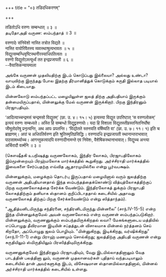 +++
title = "०३ तडिदधिकरणम्"

+++

तडितोऽधि वरुणः सम्बन्धात् ॥ ३ ॥  
தடிதோஅதி வருண: ஸம்பந்தாத் ॥ 3 ॥

वरुणादेः संनिवेशो नास्ति तत्रोत विद्यतेे ॥  
नास्ति वायोरिवैतस्य व्यवस्थाश्रुत्यभावतः ॥ ५ ॥  
विद्युत्सम्बन्धिवृष्टिस्थनीरस्याधिपतित्वतः ॥  
वरुणो विद्युतोऽस्त्यूर्ध्वं तत इन्द्रप्रजापती ॥ ६ ॥  
--वैयासिकन्यायमाला

அங்கே வருணன் முதலியதிற்கு இடம் கொடுப்பது இல்லையா? அல்லது உண்டா?
வாயுவிற்கு இருந்தது போல இதற்கு தீர்மானித்துக் கொடுக்கும் சுருதி இல்லாத
படியால் இடம் கிடையாது.

மின்னலோடு ஸம்பந்தப்பட்ட மழையிலுள்ள ஜலத் திற்கு அதிபதியாய் இருக்கும்
தன்மையிருப்பதால், மின்னலுக்கு மேல் வருணன் இருக்கிறார். பிறகு இந்திரனும்
பிரஜாபதியும்.

‘आदित्याच्चन्द्रमसं चन्द्रमसो विद्युतम्’ (छा. उ. ४। १५। ५) इत्यस्या
विद्युत उपरिष्टात् ‘स वरुणलोकम्’ इत्ययं वरुणः सम्बध्यते। अस्ति हि
सम्बन्धो विद्युद्वरुणयोः। यदा हि विशाला विद्युतस्तीव्रस्तनितनिर्घोषा
जीमूतोदरेषु प्रनृत्यन्ति, अथ आपः प्रपतन्ति। ‘विद्योतते स्तनयति
वर्षिष्यति वा’ (छा. उ. ७। ११। १) इति च ब्राह्मणम्। अपां च
अधिपतिर्वरुण इति श्रुतिस्मृतिप्रसिद्धिः। वरुणादधि इन्द्रप्रजापती
स्थानान्तराभावात् पाठसामर्थ्याच्च। आगन्तुकत्वादपि वरुणादीनामन्ते एव
निवेशः, वैशेषिकस्थानाभावात्। विद्युच्च अन्त्या अर्चिरादौ वर्त्मनि ॥ ३ ॥

(கௌஷீதகி உபநிஷத்து வருணலோகம், இந்திர லோகம், பிரஜாபதிலோகம் இம்மூன்றையும்
பிரஹ்மலோக மார்க்கத்தில் கூறுகிறது. அர்ச்சிராதி மார்க்கத்தில் இவைகளை
சேர்ப்பதற்கு எவ்வித ஆதாரமுமில்லை என்று பூர்வபக்ஷம்.

மின்னலுக்கும், மழைக்கும் தொடர்பு இருப்பதால் மழையினால் வரும் ஜலத்திற்கு
வருணன் அதிபதியானதால் இந்த ஸம்பந்தத்தைக்கொண்டு வித்யுத்லோகத்திற்குப்
பிறகு வருணலோகத்தை சேர்க்க வேண்டும். இந்திரலோகத் துக்கும் பிரஜாபதி
லோகத்திற்கும் தனியாக ஸ்தானம் குறிப்பிடாததால் கடைசியில் அதாவது வருணலோகத்
திற்குப் பிறகு சேர்க்கவேண்டும் என்று ஸித்தாந்தம்).

"ஆதித்யனிடமிருந்து சந்திரனை, சந்திரனிடமிருந்து மின்னலை” (சாந்.IV-15-5)
என்ற இந்த மின்னலுக்குமேல் அவன் வருணலோகம் என்ற வருணன் ஸம்பந்தப்படுகிறார்.
மின்னலுக்கும், வருணனுக்கும் ஸம்பந்தமிருக்கிறதல் லவா? மேகங்களுடைய
மத்தியில் எப்பொழுது தீவிரமான இடியின் சப்தத்துடன் விசாலமாக மின்னல்
நர்த்தனம் செய் கிறதோ, அப்பொழுது ஜலம் பொழியும். "மின்னுகிறது, இடிக்கிறது,
வர்ஷிக்கிறது" (சாந்.II-11-1) என்று பிராஹ் மணமும் சொல்கிறது; ஜலத்திற்கு
அதிபதி வருணன் என்று சுருதியிலும் ஸ்மிருதியிலும் பிரஸித்தியுமிருக்கிறது.

வருணனுக்குமேல் இந்திரனும் பிரஜாபதியும், வேறு இடமில்லாததினாலும் வேத
பாடத்தின் பலத்தினா லும், வருணன் முதலானவர்கள் புதிதாய் வந்தபடியாலும்
கடைசியில் தான் அவர்களுக்கு இடம், விசேஷமான ஸ்தானமில்லாததினால், மின்னல்
அர்ச்சிராதி மார்க்கத்தில் கடைசியில் உள்ளது.
